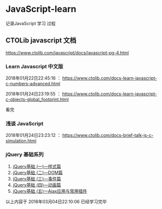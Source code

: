 # JavaScript-learn
记录JavaScript 学习 过程

## CTOLib javascript 文档 
<https://www.ctolib.com/javascript/docs/javascript-pg-4.html>

### Learn Javascript 中文版

2018年01月22日22:45:16  ： <https://www.ctolib.com/docs-learn-javascript-c-numbers-advanced.html>

2018年01月24日23:19:55  ： <https://www.ctolib.com/docs-learn-javascript-c-objects-global_footprint.html>

看完

### 浅谈 JavaScript
2018年01月24日23:23:12   ： <https://www.ctolib.com/docs-brief-talk-js-c-simulation.html>

### jQuery 基础系列
1. [jQuery基础 (一)—样式篇](https://www.imooc.com/learn/418)
1. [jQuery基础 (二)—DOM篇](https://www.imooc.com/learn/530)
1. [jQuery基础 (三)—事件篇](https://www.imooc.com/learn/429)
1. [jQuery基础 (四)—动画篇](https://www.imooc.com/learn/430)
1. [jQuery基础 (五)一Ajax应用与常用插件](https://www.imooc.com/learn/762)

以上内容于 2018年03月04日22:10:06 已经学习完毕

